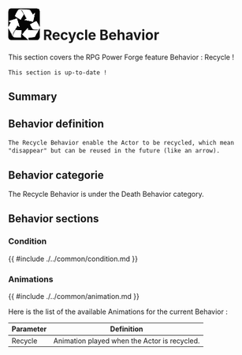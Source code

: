 # ![behavior_icon.png](../../../../../../../media/user_manual/game_mecanics/behaviors/icons/Recycle.png) Recycle Behavior
This section covers the RPG Power Forge feature Behavior : Recycle !

```admonish success title="Oh yeah"
This section is up-to-date !
```

## Summary

## Behavior definition
```admonish summary title="Recycle Behavior"
The Recycle Behavior enable the Actor to be recycled, which mean "disappear" but can be reused in the future (like an arrow).
```

## Behavior categorie
The Recycle Behavior is under the Death Behavior category.

## Behavior sections

### Condition
{{ #include ./../common/condition.md }}

### Animations
{{ #include ./../common/animation.md }}

Here is the list of the available Animations for the current Behavior :

Parameter |Definition
---|---
Recycle|Animation played when the Actor is recycled.
